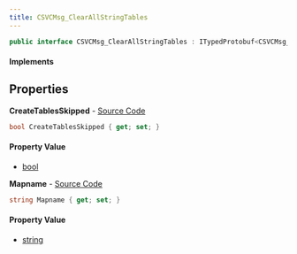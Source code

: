```yaml
---
title: CSVCMsg_ClearAllStringTables
---
```


```csharp
public interface CSVCMsg_ClearAllStringTables : ITypedProtobuf<CSVCMsg_ClearAllStringTables>, INativeHandle, INetMessage<CSVCMsg_ClearAllStringTables>, IDisposable
```

#### Implements

## Properties

**CreateTablesSkipped** - [Source Code](https://github.com/swiftly-solution/swiftlys2/blob/master/managed/src/SwiftlyS2.Generated/Protobufs/Interfaces/CSVCMsg_ClearAllStringTables.cs#L21)

```csharp
bool CreateTablesSkipped { get; set; }
```

#### Property Value

- [bool](https://learn.microsoft.com/dotnet/api/system.boolean)

**Mapname** - [Source Code](https://github.com/swiftly-solution/swiftlys2/blob/master/managed/src/SwiftlyS2.Generated/Protobufs/Interfaces/CSVCMsg_ClearAllStringTables.cs#L18)

```csharp
string Mapname { get; set; }
```

#### Property Value

- [string](https://learn.microsoft.com/dotnet/api/system.string)

